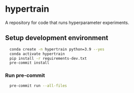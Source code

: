 # hypertrain
A repository for code that runs hyperparameter experiments.


## Setup development environment


```bash
  conda create -n hypertrain python=3.9 --yes
  conda activate hypertrain
  pip install -r requirements-dev.txt
  pre-commit install
```

### Run pre-commit
```bash
  pre-commit run --all-files
```
